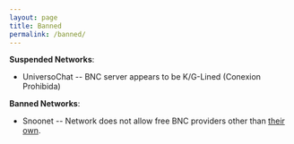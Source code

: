 ```yaml
---
layout: page
title: Banned
permalink: /banned/
---
```

**Suspended Networks**:

* UniversoChat -- BNC server appears to be K/G-Lined (Conexion Prohibida)

**Banned Networks**:

* Snoonet -- Network does not allow free BNC providers other than [their own](https://snoonet.org/bnc).
